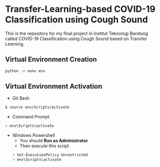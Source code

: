# Transfer-Learning-based COVID-19 Classification using Cough Sound

This is the repository for my final project in Institut Teknologi Bandung called COVID-19 Classification using Cough Sound based on Transfer Learning.

## Virtual Environment Creation

```bash
python -m venv env
```

## Virtual Environment Activation

- Git Bash

```bash
$ source env/Scripts/activate
```

- Command Prompt

```bash
> env\Scripts\activate
```

- Windows Powershell
  - You should **Run as Administrator**
  - Then execute this script
  ```bash
  > Set-ExecutionPolicy Unrestricted
  > env\Scripts\activate
  ```
